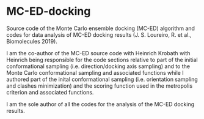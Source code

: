 # MC-ED-docking
Source code of the Monte Carlo ensemble docking (MC-ED) algorithm and codes for data analysis of MC-ED docking results (J. S. Loureiro, R. et al., Biomolecules 2019).

I am the co-author of the MC-ED source code with Heinrich Krobath with Heinrich being responsible for the code sections relative to part of the initial conformational sampling (i.e. direction/docking axis sampling) and to the Monte Carlo conformational sampling and associated functions while I authored part of the inital conformational sampling (i.e. orientation sampling and clashes minimization) and the scoring function used in the metropolis criterion and associated functions.

I am the sole author of all the codes for the analysis of the MC-ED docking results.
